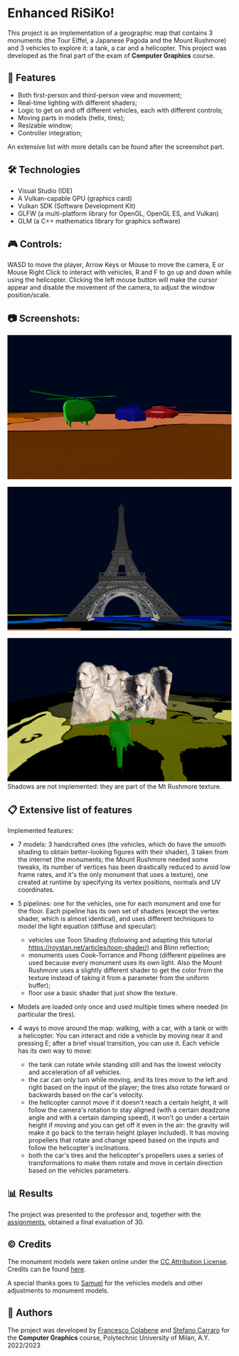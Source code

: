 # Enhanced RiSiKo!

This project is an implementation of a geographic map that contains 3 monuments (the Tour Eiffel,
a Japanese Pagoda and the Mount Rushmore) and 3 vehicles to explore it: a tank, a car and a helicopter. This project was developed as the final part of the exam of **Computer Graphics** course.

## 📌 Features

- Both first-person and third-person view and movement;
- Real-time lighting with different shaders;
- Logic to get on and off different vehicles, each with different controls;
- Moving parts in models (helix, tires);
- Resizable window;
- Controller integration;

An extensive list with more details can be found after the screenshot part.

## 🛠 Technologies

- Visual Studio (IDE)
- A Vulkan-capable GPU (graphics card)
- Vulkan SDK (Software Development Kit)
- GLFW (a multi-platform library for OpenGL, OpenGL ES, and Vulkan)
- GLM (a C++ mathematics library for graphics software)


## 🎮 Controls:
WASD to move the player, Arrow Keys or Mouse to move the camera, E or Mouse Right Click to interact 
with vehicles, R and F to go up and down while using the helicopter. Clicking the left mouse button will make the cursor appear 
and disable the movement of the camera, to adjust the window position/scale.

## 📷 Screenshots:

![Vehicles](Images/Vehicles.png)

![Tour Eiffel](Images/Eiffel.png)

![Mt Rushmore](Images/Rushmore.png)
Shadows are not implemented: they are part of the Mt Rushmore texture.

## 📋 Extensive list of features

Implemented features:

- 7 models: 3 handcrafted ones (the vehicles, which do have the smooth shading to obtain
  better-looking figures with their shader), 3 taken from the internet (the monuments; the Mount 
  Rushmore needed some tweaks, its number of vertices has been drastically reduced to avoid low
  frame rates, and it's the only monument that uses a texture), one created at runtime by specifying
  its vertex positions, normals and UV coordinates.

- 5 pipelines: one for the vehicles, one for each monument and one for the floor. Each pipeline has 
  its own set of shaders (except the vertex shader, which is almost identical), and uses different 
  techniques to model the light equation (diffuse and specular):
    - vehicles use Toon Shading (following and adapting this tutorial 
      https://roystan.net/articles/toon-shader/) and Blinn reflection;
    - monuments uses Cook-Torrance and Phong (different pipelines are used because every monument
      uses its own light. Also the Mount Rushmore uses a slightly different shader to get the
      color from the texture instead of taking it from a parameter from the uniform buffer);
    - floor use a basic shader that just show the texture.
  
- Models are loaded only once and used multiple times where needed (in particular the tires). 
  
- 4 ways to move around the map: walking, with a car, with a tank or with a helicopter.
  You can interact and ride a vehicle by moving near it and pressing E; after a brief visual
  transition, you can use it. Each vehicle has its own way to move: 
    - the tank can rotate while standing still and has the lowest velocity and acceleration of all vehicles.
    - the car can only turn while moving, and its tires move to the left and right based on 
      the input of the player; the tires also rotate forward or backwards based on the car's velocity.
    - the helicopter cannot move if it doesn't reach a certain height, it will follow the camera's rotation
      to stay aligned (with a certain deadzone angle and with a certain damping speed), it won't go under
      a certain height if moving and you can get off it even in the air: the gravity will make it go back 
      to the terrain height (player included). It has moving propellers that rotate and change speed based on
      the inputs and follow the helicopter's inclinations.
    - both the car's tires and the helicopter's propellers uses a series of transformations to make them rotate
      and move in certain direction based on the vehicles parameters.

## 📊 Results
The project was presented to the professor and, together with the [assignments](https://github.com/FrancescoColabene/ComputerGraphics-Assignments), obtained a final evaluation of 30.

## ©️ Credits

The monument models were taken online under the [CC Attribution License](https://creativecommons.org/licenses/by/4.0/deed.en). Credits can be found [here](AXX/models/CREDITS.md).

A special thanks goes to [Samuel](https://github.com/samuelgiunca) for the vehicles models and other adjustments to monument models. 



## 👤 Authors
The project was developed by [Francesco Colabene](https://github.com/FrancescoColabene) and [Stefano Carraro](https://github.com/StefanoCarraro7) for the **Computer Graphics** course, Polytechnic University of Milan, A.Y. 2022/2023
